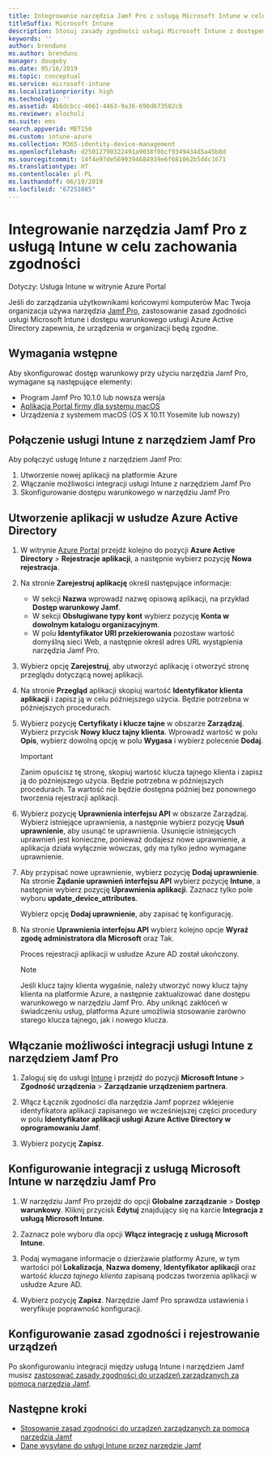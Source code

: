 ```yaml
---
title: Integrowanie narzędzia Jamf Pro z usługą Microsoft Intune w celu zachowania zgodności
titleSuffix: Microsoft Intune
description: Stosuj zasady zgodności usługi Microsoft Intune z dostępem warunkowym usługi Azure Active Directory, aby pomóc zabezpieczać urządzenia zarządzane przez narzędzie Jamf.
keywords: ''
author: brenduns
ms.author: brenduns
manager: dougeby
ms.date: 05/16/2019
ms.topic: conceptual
ms.service: microsoft-intune
ms.localizationpriority: high
ms.technology: ''
ms.assetid: 4b6dcbcc-4661-4463-9a36-698d673502c6
ms.reviewer: elocholi
ms.suite: ems
search.appverid: MET150
ms.custom: intune-azure
ms.collection: M365-identity-device-management
ms.openlocfilehash: d25012790322491a9038f0bcf9349434d5a45b8d
ms.sourcegitcommit: 14f4e97de5699394684939e6f681062b5d4c1671
ms.translationtype: HT
ms.contentlocale: pl-PL
ms.lasthandoff: 06/19/2019
ms.locfileid: "67251085"
---
```

# <a name="integrate-jamf-pro-with-intune-for-compliance"></a>Integrowanie narzędzia Jamf Pro z usługą Intune w celu zachowania zgodności

Dotyczy: Usługa Intune w witrynie Azure Portal

Jeśli do zarządzania użytkownikami końcowymi komputerów Mac Twoja organizacja używa narzędzia [Jamf Pro](https://www.jamf.com), zastosowanie zasad zgodności usługi Microsoft Intune i dostępu warunkowego usługi Azure Active Directory zapewnia, że urządzenia w organizacji będą zgodne.

## <a name="prerequisites"></a>Wymagania wstępne

Aby skonfigurować dostęp warunkowy przy użyciu narzędzia Jamf Pro, wymagane są następujące elementy:

- Program Jamf Pro 10.1.0 lub nowsza wersja
- [Aplikacja Portal firmy dla systemu macOS](https://aka.ms/macoscompanyportal)
- Urządzenia z systemem macOS (OS X 10.11 Yosemite lub nowszy)

## <a name="connecting-intune-to-jamf-pro"></a>Połączenie usługi Intune z narzędziem Jamf Pro

Aby połączyć usługę Intune z narzędziem Jamf Pro:

1. Utworzenie nowej aplikacji na platformie Azure
2. Włączanie możliwości integracji usługi Intune z narzędziem Jamf Pro
3. Skonfigurowanie dostępu warunkowego w narzędziu Jamf Pro

## <a name="create-an-application-in-azure-active-directory"></a>Utworzenie aplikacji w usłudze Azure Active Directory

1. W witrynie [Azure Portal](https://portal.azure.com) przejdź kolejno do pozycji **Azure Active Directory** > **Rejestracje aplikacji**, a następnie wybierz pozycję **Nowa rejestracja**. 

2. Na stronie **Zarejestruj aplikację** określ następujące informacje:
   - W sekcji **Nazwa** wprowadź nazwę opisową aplikacji, na przykład **Dostęp warunkowy Jamf**.
   - W sekcji **Obsługiwane typy kont** wybierz pozycję **Konta w dowolnym katalogu organizacyjnym**. 
   - W polu **Identyfikator URI przekierowania** pozostaw wartość domyślną sieci Web, a następnie określ adres URL wystąpienia narzędzia Jamf Pro.  

3. Wybierz opcję **Zarejestruj**, aby utworzyć aplikację i otworzyć stronę przeglądu dotyczącą nowej aplikacji.  

4. Na stronie **Przegląd** aplikacji skopiuj wartość **Identyfikator klienta aplikacji** i zapisz ją w celu późniejszego użycia. Będzie potrzebna w późniejszych procedurach.  

5. Wybierz pozycję **Certyfikaty i klucze tajne** w obszarze **Zarządzaj**. Wybierz przycisk **Nowy klucz tajny klienta**. Wprowadź wartość w polu **Opis**, wybierz dowolną opcję w polu **Wygasa** i wybierz polecenie **Dodaj**.

   > [!IMPORTANT]  
   > Zanim opuścisz tę stronę, skopiuj wartość klucza tajnego klienta i zapisz ją do późniejszego użycia. Będzie potrzebna w późniejszych procedurach. Ta wartość nie będzie dostępna później bez ponownego tworzenia rejestracji aplikacji.  

6. Wybierz pozycję **Uprawnienia interfejsu API** w obszarze Zarządzaj.  Wybierz istniejące uprawnienia, a następnie wybierz pozycję **Usuń uprawnienie**, aby usunąć te uprawnienia. Usunięcie istniejących uprawnień jest konieczne, ponieważ dodajesz nowe uprawnienie, a aplikacja działa wyłącznie wówczas, gdy ma tylko jedno wymagane uprawnienie.  

7. Aby przypisać nowe uprawnienie, wybierz pozycję **Dodaj uprawnienie**. Na stronie **Żądanie uprawnień interfejsu API** wybierz pozycję **Intune**, a następnie wybierz pozycję **Uprawnienia aplikacji**. Zaznacz tylko pole wyboru **update_device_attributes**.  

   Wybierz opcję **Dodaj uprawnienie**, aby zapisać tę konfigurację.  

8. Na stronie **Uprawnienia interfejsu API** wybierz kolejno opcje **Wyraź zgodę administratora dla Microsoft** oraz Tak.  

   Proces rejestracji aplikacji w usłudze Azure AD został ukończony.


    > [!NOTE]
    > Jeśli klucz tajny klienta wygaśnie, należy utworzyć nowy klucz tajny klienta na platformie Azure, a następnie zaktualizować dane dostępu warunkowego w narzędziu Jamf Pro. Aby uniknąć zakłóceń w świadczeniu usług, platforma Azure umożliwia stosowanie zarówno starego klucza tajnego, jak i nowego klucza.

## <a name="enable-intune-to-integrate-with-jamf-pro"></a>Włączanie możliwości integracji usługi Intune z narzędziem Jamf Pro

1. Zaloguj się do usługi [Intune](https://go.microsoft.com/fwlink/?linkid=2090973) i przejdź do pozycji **Microsoft Intune** > **Zgodność urządzenia** > **Zarządzanie urządzeniem partnera**.

2. Włącz Łącznik zgodności dla narzędzia Jamf poprzez wklejenie identyfikatora aplikacji zapisanego we wcześniejszej części procedury w polu **Identyfikator aplikacji usługi Azure Active Directory w oprogramowaniu Jamf**.

3. Wybierz pozycję **Zapisz**.

## <a name="configure-microsoft-intune-integration-in-jamf-pro"></a>Konfigurowanie integracji z usługą Microsoft Intune w narzędziu Jamf Pro

1. W narzędziu Jamf Pro przejdź do opcji **Globalne zarządzanie** > **Dostęp warunkowy**. Kliknij przycisk **Edytuj** znajdujący się na karcie **Integracja z usługą Microsoft Intune**.

2. Zaznacz pole wyboru dla opcji **Włącz integrację z usługą Microsoft Intune**.

3. Podaj wymagane informacje o dzierżawie platformy Azure, w tym wartości pól **Lokalizacja**, **Nazwa domeny**, **Identyfikator aplikacji** oraz wartość *klucza tajnego klienta* zapisaną podczas tworzenia aplikacji w usłudze Azure AD.  

4. Wybierz pozycję **Zapisz**. Narzędzie Jamf Pro sprawdza ustawienia i weryfikuje poprawność konfiguracji.

## <a name="set-up-compliance-policies-and-register-devices"></a>Konfigurowanie zasad zgodności i rejestrowanie urządzeń

Po skonfigurowaniu integracji między usługą Intune i narzędziem Jamf musisz [zastosować zasady zgodności do urządzeń zarządzanych za pomocą narzędzia Jamf](conditional-access-assign-jamf.md).



## <a name="next-steps"></a>Następne kroki

- [Stosowanie zasad zgodności do urządzeń zarządzanych za pomocą narzędzia Jamf](conditional-access-assign-jamf.md)
- [Dane wysyłane do usługi Intune przez narzędzie Jamf](data-jamf-sends-to-intune.md)
